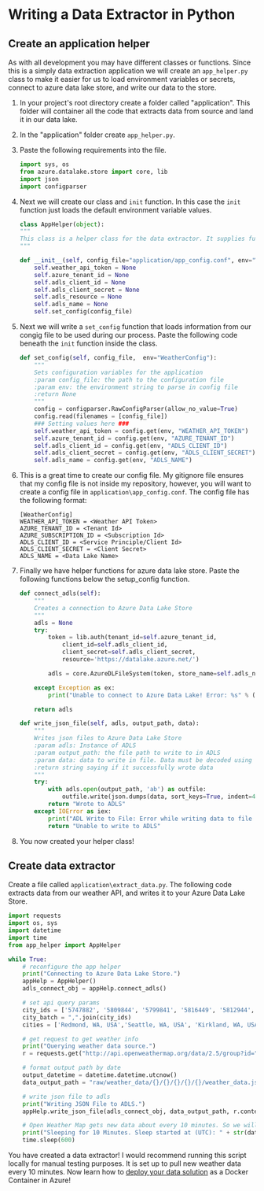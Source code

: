 # Writing a Data Extractor in Python



## Create an application helper
As with all development you may have different classes or functions. Since this is a simply data extraction application we will create an `app_helper.py` class to make it easier for us to load environment variables or secrets, connect to azure data lake store, and write our data to the store. 


1. In your project's root directory create a folder called "application". This folder will container all the code that extracts data from source and land it in our data lake. 

1. In the "application" folder create `app_helper.py`. 

1. Paste the following requirements into the file. 
    ```python 
    import sys, os
    from azure.datalake.store import core, lib
    import json
    import configparser
    ```

1. Next we will create our class and `init` function. In this case the `init` function just loads the default environment variable values.  
    ```python
    class AppHelper(object):
    """
    This class is a helper class for the data extractor. It supplies function to extract data and write it to adls. 
    """

    def __init__(self, config_file="application/app_config.conf", env="WeatherConfig"):
        self.weather_api_token = None
        self.azure_tenant_id = None
        self.adls_client_id = None
        self.adls_client_secret = None
        self.adls_resource = None
        self.adls_name = None
        self.set_config(config_file)
    ```

1. Next we will write a `set_config` function that loads information from our congig file to be used during our process. Paste the following code beneath the `init` function inside the class.   
    ```python
    def set_config(self, config_file,  env="WeatherConfig"):
        """
        Sets configuration variables for the application
        :param config_file: the path to the configuration file
        :param env: the environment string to parse in config file
        :return None
        """
        config = configparser.RawConfigParser(allow_no_value=True)
        config.read(filenames = [config_file])
        ### Setting values here ###
        self.weather_api_token = config.get(env, "WEATHER_API_TOKEN")
        self.azure_tenant_id = config.get(env, "AZURE_TENANT_ID")
        self.adls_client_id = config.get(env, "ADLS_CLIENT_ID")
        self.adls_client_secret = config.get(env, "ADLS_CLIENT_SECRET")
        self.adls_name = config.get(env, "ADLS_NAME")
    ```
1. This is a great time to create our config file. My gitignore file ensures that my config file is not inside my repository, however, you will want to create a config file in `application\app_config.conf`. The config file has the following format: 
    ```
    [WeatherConfig]
    WEATHER_API_TOKEN = <Weather API Token>
    AZURE_TENANT_ID = <Tenant Id>
    AZURE_SUBSCRIPTION_ID = <Subscription Id>
    ADLS_CLIENT_ID = <Service Principle/Client Id>
    ADLS_CLIENT_SECRET = <Client Secret>
    ADLS_NAME = <Data Lake Name>
    ```
1. Finally we have helper functions for azure data lake store. Paste the following functions below the setup_config function.  
    ```python
    def connect_adls(self):
        """
        Creates a connection to Azure Data Lake Store
        """
        adls = None
        try:
            token = lib.auth(tenant_id=self.azure_tenant_id, 
                client_id=self.adls_client_id, 
                client_secret=self.adls_client_secret, 
                resource='https://datalake.azure.net/')

            adls = core.AzureDLFileSystem(token, store_name=self.adls_name)

        except Exception as ex:
            print("Unable to connect to Azure Data Lake! Error: %s" % (str(ex)))

        return adls

    def write_json_file(self, adls, output_path, data):
        """
        Writes json files to Azure Data Lake Store
        :param adls: Instance of ADLS
        :param output_path: the file path to write to in ADLS
        :param data: data to write in file. Data must be decoded using .decode('utf8').
        :return string saying if it successfully wrote data
        """
        try:
            with adls.open(output_path, 'ab') as outfile:
                outfile.write(json.dumps(data, sort_keys=True, indent=4, separators=(',', ': ')).encode())
            return "Wrote to ADLS"
        except IOError as iex:
            print("ADL Write to File: Error while writing data to file on ADL " + str(iex))
            return "Unable to write to ADLS"
    ```

1. You now created your helper class!

## Create data extractor
Create a file called `application\extract_data.py`. The following code extracts data from our weather API, and writes it to your Azure Data Lake Store.  
```python
import requests
import os, sys
import datetime
import time
from app_helper import AppHelper

while True:
    # reconfigure the app helper
    print("Connecting to Azure Data Lake Store.")
    appHelp = AppHelper()
    adls_connect_obj = appHelp.connect_adls()

    # set api query params
    city_ids = ['5747882', '5809844', '5799841', '5816449', '5812944', '5786882']
    city_batch = ",".join(city_ids)
    cities = ['Redmond, WA, USA','Seattle, WA, USA', 'Kirkland, WA, USA', 'Woodinville, WA, USA', 'Tacoma, WA, USA', 'Bellevue, WA, USA']

    # get request to get weather info
    print("Querying weather data source.")
    r = requests.get("http://api.openweathermap.org/data/2.5/group?id=" + city_batch + "&appid=" + appHelp.weather_api_token)

    # format output path by date
    output_datetime = datetime.datetime.utcnow()
    data_output_path = "raw/weather_data/{}/{}/{}/{}/{}/weather_data.json".format(output_datetime.year, output_datetime.month, output_datetime.day, output_datetime.hour, output_datetime.minute)

    # write json file to adls
    print("Writing JSON File to ADLS.")
    appHelp.write_json_file(adls_connect_obj, data_output_path, r.content.decode('utf8'))

    # Open Weather Map gets new data about every 10 minutes. So we will sleep for 10. 
    print("Sleeping for 10 Minutes. Sleep started at (UTC): " + str(datetime.datetime.utcnow()))
    time.sleep(600)

```

You have created a data extractor! I would recommend running this script locally for manual testing purposes. It is set up to pull new weather data every 10 minutes. Now learn how to [deploy your data solution](./02_DeployToACI.md) as a Docker Container in Azure!